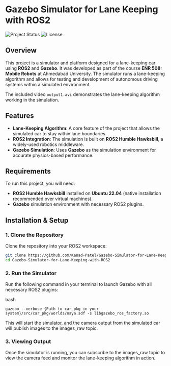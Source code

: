 # Gazebo Simulator for Lane Keeping with ROS2

![Project Status](https://img.shields.io/badge/status-active-brightgreen.svg)
![License](https://img.shields.io/badge/license-open--source-blue.svg)

## Overview

This project is a simulator and platform designed for a lane-keeping car using **ROS2** and **Gazebo**. It was developed as part of the course **ENR 508: Mobile Robots** at Ahmedabad University. The simulator runs a lane-keeping algorithm and allows for testing and development of autonomous driving systems within a simulated environment.

The included video `output1.avi` demonstrates the lane-keeping algorithm working in the simulation.

## Features

- **Lane-Keeping Algorithm**: A core feature of the project that allows the simulated car to stay within lane boundaries.
- **ROS2 Integration**: The simulation is built on **ROS2 Humble Hawksbill**, a widely-used robotics middleware.
- **Gazebo Simulation**: Uses **Gazebo** as the simulation environment for accurate physics-based performance.

## Requirements

To run this project, you will need:
- **ROS2 Humble Hawksbill** installed on **Ubuntu 22.04** (native installation recommended over virtual machines).
- **Gazebo** simulation environment with necessary ROS2 plugins.

## Installation & Setup

### 1. Clone the Repository

Clone the repository into your ROS2 workspace:
```bash
git clone https://github.com/Kanad-Patel/Gazebo-Simulator-for-Lane-Keeping-with-ROS2.git
cd Gazebo-Simulator-for-Lane-Keeping-with-ROS2
```
### 2. Run the Simulator

Run the following command in your terminal to launch Gazebo with all necessary ROS2 plugins:

bash
```
gazebo --verbose {Path to car_pkg in your system}/src/car_pkg/worlds/naya.sdf -s libgazebo_ros_factory.so
```
This will start the simulator, and the camera output from the simulated car will publish images to the images_raw topic.

### 3. Viewing Output
Once the simulator is running, you can subscribe to the images_raw topic to view the camera feed and monitor the lane-keeping algorithm in action.

